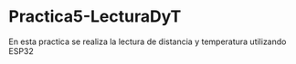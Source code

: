 # Practica5-LecturaDyT
En esta practica se realiza la lectura de distancia y temperatura utilizando ESP32
